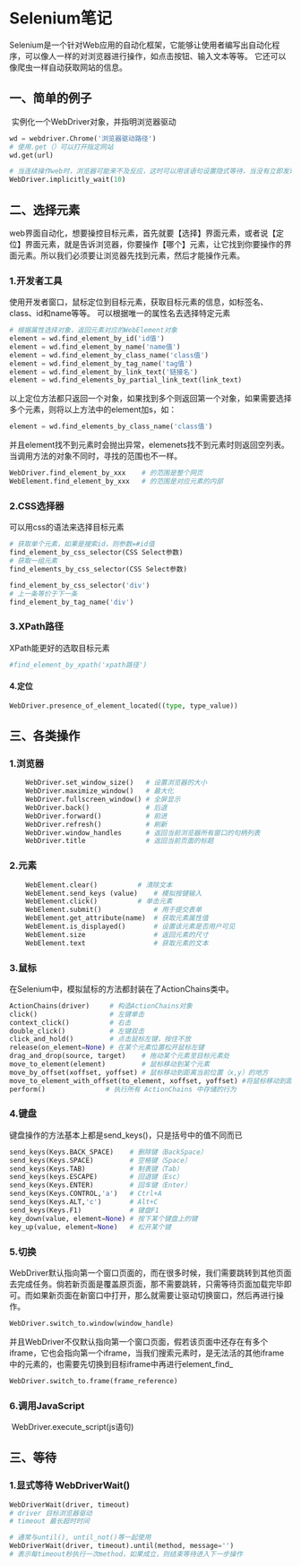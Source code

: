 # Selenium笔记
Selenium是一个针对Web应用的自动化框架，它能够让使用者编写出自动化程序，可以像人一样的对浏览器进行操作，如点击按钮、输入文本等等。
它还可以像爬虫一样自动获取网站的信息。

## 一、简单的例子

​    实例化一个WebDriver对象，并指明浏览器驱动
​   

```python
wd = webdriver.Chrome('浏览器驱动路径')
# 使用.get（）可以打开指定网站
wd.get(url)

# 当连续操作web时，浏览器可能来不及反应，这时可以用该语句设置隐式等待，当没有立即发现目标元素时会过半秒再尝试一次
WebDriver.implicitly_wait(10)
```
## 二、选择元素 

 web界面自动化，想要操控目标元素，首先就要【选择】界面元素，或者说【定位】界面元素，就是告诉浏览器，你要操作【哪个】元素，让它找到你要操作的界面元素。所以我们必须要让浏览器先找到元素，然后才能操作元素。

### 1.开发者工具

 使用开发者窗口，鼠标定位到目标元素，获取目标元素的信息，如标签名、class、id和name等等。
    可以根据唯一的属性名去选择特定元素  
    

```python
# 根据属性选择对象，返回元素对应的WebElement对象
element = wd.find_element_by_id('id值')
element = wd.find_element_by_name('name值')
element = wd.find_element_by_class_name('class值')
element = wd.find_element_by_tag_name('tag值')
element = wd.find_element_by_link_text('链接名')
element = wd.find_elements_by_partial_link_text(link_text)
```
以上定位方法都只返回一个对象，如果找到多个则返回第一个对象，如果需要选择多个元素，则将以上方法中的element加s，如：
    
```python
element = wd.find_elements_by_class_name('class值')
```
并且element找不到元素时会抛出异常，elemenets找不到元素时则返回空列表。当调用方法的对象不同时，寻找的范围也不一样。
    
```python
WebDriver.find_element_by_xxx    # 的范围是整个网页
WebElement.find_element_by_xxx   # 的范围是对应元素的内部
```
### 2.CSS选择器

可以用css的语法来选择目标元素

```python
# 获取单个元素，如果是搜索id，则参数=#id值
find_element_by_css_selector(CSS Select参数)
# 获取一组元素
find_elements_by_css_selector(CSS Select参数)

find_element_by_css_selector('div')
# 上一条等价于下一条
find_element_by_tag_name('div')
```

### 3.XPath路径

XPath能更好的选取目标元素  

```python
#find_element_by_xpath('xpath路径')
```



#### 4.定位

```python
WebDriver.presence_of_element_located((type, type_value))
```



## 三、各类操作     

### 1.浏览器

```python
    WebDriver.set_window_size()   # 设置浏览器的大小
    WebDriver.maximize_window()   # 最大化
    WebDriver.fullscreen_window() # 全屏显示
    WebDriver.back()              # 后退
    WebDriver.forward()           # 前进
    WebDriver.refresh()           # 刷新
    WebDriver.window_handles      # 返回当前浏览器所有窗口的句柄列表
    WebDriver.title               # 返回当前页面的标题
```

### 2.元素

```python
	WebElement.clear()	        # 清除文本
    WebElement.send_keys (value)    # 模拟按键输入
    WebElement.click()	        # 单击元素
    WebElement.submit()             # 用于提交表单
    WebElement.get_attribute(name)  # 获取元素属性值
    WebElement.is_displayed()       # 设置该元素是否用户可见
    WebElement.size                 # 返回元素的尺寸
    WebElement.text                 # 获取元素的文本
```

### 3.鼠标 

在Selenium中，模拟鼠标的方法都封装在了ActionChains类中。    
    

```python
ActionChains(driver)     # 构造ActionChains对象
click()                  # 左键单击
context_click()	         # 右击
double_click()	         # 左键双击
click_and_hold()         # 点击鼠标左键，按住不放
release(on_element=None) # 在某个元素位置松开鼠标左键
drag_and_drop(source, target)	 # 拖动某个元素至目标元素处
move_to_element(element)         # 鼠标移动到某个元素
move_by_offset(xoffset, yoffset) # 鼠标移动到距离当前位置（x,y）的地方
move_to_element_with_offset(to_element, xoffset, yoffset) #将鼠标移动到距某个元素多少距离的位置
perform()               # 执行所有 ActionChains 中存储的行为
```

### 4.键盘

键盘操作的方法基本上都是send_keys()，只是括号中的值不同而已

```python
send_keys(Keys.BACK_SPACE)    # 删除键（BackSpace）
send_keys(Keys.SPACE)         # 空格键（Space）
send_keys(Keys.TAB)           # 制表键（Tab）
send_keys(keys.ESCAPE)        # 回退键（Esc）
send_keys(Keys.ENTER)         # 回车键（Enter）
send_keys(Keys.CONTROL,'a')   # Ctrl+A
send_keys(Keys.ALT,'c')       # Alt+C
send_keys(Keys.F1)            # 键盘F1
key_down(value, element=None) # 按下某个键盘上的键
key_up(value, element=None)   # 松开某个键
```

### 5.切换

WebDriver默认指向第一个窗口页面的，而在很多时候，我们需要跳转到其他页面去完成任务。倘若新页面是覆盖原页面，那不需要跳转，只需等待页面加载完毕即可。而如果新页面在新窗口中打开，那么就需要让驱动切换窗口，然后再进行操作。  

```python
WebDriver.switch_to.window(window_handle)
```
并且WebDriver不仅默认指向第一个窗口页面，假若该页面中还存在有多个iframe，它也会指向第一个iframe，当我们搜索元素时，是无法活的其他iframe中的元素的，也需要先切换到目标iframe中再进行element_find_  

```python
WebDriver.switch_to.frame(frame_reference)
```

### 6.调用JavaScript

​    WebDriver.execute_script(js语句)





## 三、等待

### 1.显式等待 WebDriverWait()

```python
WebDriverWait(driver, timeout)
# driver 目标浏览器驱动
# timeout 最长超时时间

# 通常与until(), until_not()等一起使用
WebDriverWait(driver, timeout).until(method, message='')
# 表示每timeout秒执行一次method，如果成立，则结束等待进入下一步操作

```

